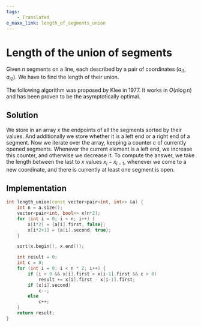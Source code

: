 ```yaml
---
tags:
    - Translated
e_maxx_link: length_of_segments_union
---
```


# Length of the union of segments

Given $n$ segments on a line, each described by a pair of coordinates $(a_{i1}, a_{i2})$. We have to find the length of their union.

The following algorithm was proposed by Klee in 1977. It works in $O(n\log n)$ and has been proven to be the asymptotically optimal.

## Solution

We store in an array $x$ the endpoints of all the segments sorted by their values. And additionally we store whether it is a left end or a right end of a segment. Now we iterate over the array, keeping a counter $c$ of currently opened segments. Whenever the current element is a left end, we increase this counter, and otherwise we decrease it. To compute the answer, we take the length between the last to $x$ values $x_i - x_{i-1}$, whenever we come to a new coordinate, and there is currently at least one segment is open.

## Implementation

```cpp
int length_union(const vector<pair<int, int>> &a) {
    int n = a.size();
    vector<pair<int, bool>> x(n*2);
    for (int i = 0; i < n; i++) {
        x[i*2] = {a[i].first, false};
        x[i*2+1] = {a[i].second, true};
    }

    sort(x.begin(), x.end());

    int result = 0;
    int c = 0;
    for (int i = 0; i < n * 2; i++) {
        if (i > 0 && x[i].first > x[i-1].first && c > 0)
            result += x[i].first - x[i-1].first;
        if (x[i].second)
            c--;
        else
            c++;
    }
    return result;
}
```
